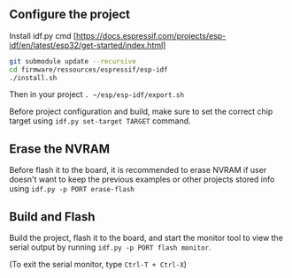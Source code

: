## Configure the project

Install idf.py cmd [https://docs.espressif.com/projects/esp-idf/en/latest/esp32/get-started/index.html]

```bash
git submodule update --recursive
cd firmware/ressources/espressif/esp-idf
./install.sh
```

Then in your project `. ~/esp/esp-idf/export.sh`

Before project configuration and build, make sure to set the correct chip target using `idf.py set-target TARGET` command.

## Erase the NVRAM

Before flash it to the board, it is recommended to erase NVRAM if user doesn't want to keep the previous examples or other projects stored info
using `idf.py -p PORT erase-flash`

## Build and Flash

Build the project, flash it to the board, and start the monitor tool to view the serial output by running `idf.py -p PORT flash monitor`.

(To exit the serial monitor, type `Ctrl-T + Ctrl-X`)
